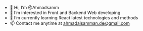 - 👋 Hi, I’m @Ahmadsamm
- 👀 I’m interested in Front and Backend Web developing
- 🌱 I’m currently learning React latest technologies and methods
- 📫 Contact me anytime at ahmadalsamman.de@gmail.com
